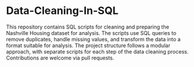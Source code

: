 # Data-Cleaning-In-SQL
This repository contains SQL scripts for cleaning and preparing the Nashville Housing dataset for analysis. 
The scripts use SQL queries to remove duplicates, handle missing values, and transform the data into a format suitable for analysis. 
The project structure follows a modular approach, with separate scripts for each step of the data cleaning process. Contributions are welcome via pull requests.
